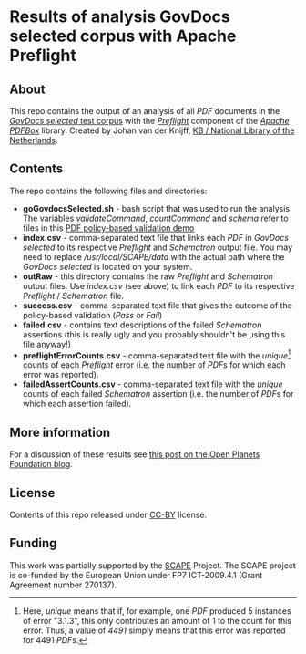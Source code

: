 # Results of analysis GovDocs selected corpus with Apache Preflight

## About
This repo contains the output of an analysis of all *PDF* documents in the [*GovDocs selected* test corpus](http://www.openplanetsfoundation.org/blogs/2012-07-26-1-million-21000-reducing-govdocs-significantly) with the [*Preflight*](http://pdfbox.apache.org/cookbook/pdfavalidation.html) component of the [*Apache PDFBox*](http://pdfbox.apache.org/) library. Created by Johan van der Knijff, [KB / National Library of the Netherlands](http://www.kb.nl/en).

## Contents
The repo contains the following files and directories:

* **goGovdocsSelected.sh** - bash script that was used to run the analysis. The variables *validateCommand*, *countCommand* and *schema* refer to files in this [PDF policy-based validation demo](https://github.com/openplanets/pdfPolicyValidate)
* **index.csv** - comma-separated text file that links each *PDF* in *GovDocs selected* to its respective *Preflight* and *Schematron* output file. You may need to replace */usr/local/SCAPE/data* with the actual path where the *GovDocs selected* is located on your system.
* **outRaw** - this directory contains the raw *Preflight* and *Schematron* output files. Use *index.csv* (see above) to link each *PDF* to its respective  *Preflight* / *Schematron* file.
* **success.csv** - comma-separated text file that gives the outcome of the policy-based validation (*Pass* or *Fail*)
* **failed.csv** - contains text descriptions of the failed *Schematron* assertions (this is really ugly and you probably shouldn't be using this file anyway!)
* **preflightErrorCounts.csv** - comma-separated text file with the *unique*[^1] counts of each *Preflight* error (i.e. the number of *PDF*s for which each error was reported).
* **failedAssertCounts.csv** - comma-separated text file with the *unique* counts of each failed *Schematron* assertion (i.e. the number of *PDF*s for which each assertion failed).

[^1]: Here, *unique* means that if, for example, one *PDF* produced 5 instances of error "3.1.3", this only contributes an amount of 1 to the count for this error. Thus, a value of *4491* simply means that this error was reported for 4491 *PDF*s.

## More information
For a discussion of these results see [this post on the Open Planets Foundation blog]().

## License
Contents of this repo released under [CC-BY](http://creativecommons.org/licenses/by/3.0/) license.

## Funding
This work was partially supported by the [SCAPE](http://www.scape-project.eu/) Project. The SCAPE project is co-funded by the European Union under FP7 ICT-2009.4.1 (Grant Agreement number 270137).

